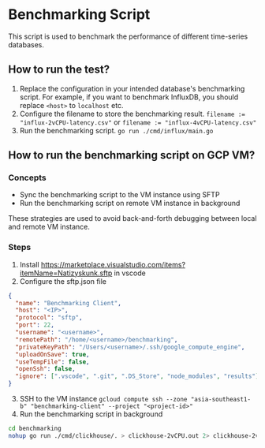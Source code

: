 # Benchmarking Script

This script is used to benchmark the performance of different time-series databases.

## How to run the test?

1. Replace the configuration in your intended database's benchmarking script. For example, if you want to benchmark InfluxDB, you should replace `<host>` to `localhost` etc.
2. Configure the filename to store the benchmarking result. `filename := "influx-2vCPU-latency.csv"` or `filename := "influx-4vCPU-latency.csv"`
3. Run the benchmarking script. `go run ./cmd/influx/main.go`

## How to run the benchmarking script on GCP VM?

### Concepts

- Sync the benchmarking script to the VM instance using SFTP
- Run the benchmarking script on remote VM instance in background

These strategies are used to avoid back-and-forth debugging between local and remote VM instance.

### Steps

1. Install https://marketplace.visualstudio.com/items?itemName=Natizyskunk.sftp in vscode
2. Configure the sftp.json file

```json
{
  "name": "Benchmarking Client",
  "host": "<IP>",
  "protocol": "sftp",
  "port": 22,
  "username": "<username>",
  "remotePath": "/home/<username>/benchmarking",
  "privateKeyPath": "/Users/<username>/.ssh/google_compute_engine",
  "uploadOnSave": true,
  "useTempFile": false,
  "openSsh": false,
  "ignore": [".vscode", ".git", ".DS_Store", "node_modules", "results"]
}
```

3. SSH to the VM instance `gcloud compute ssh --zone "asia-southeast1-b" "benchmarking-client" --project "<project-id>"`
4. Run the benchmarking script in background

```bash
cd benchmarking
nohup go run ./cmd/clickhouse/. > clickhouse-2vCPU.out 2> clickhouse-2vCPU.err < /dev/null &
```
